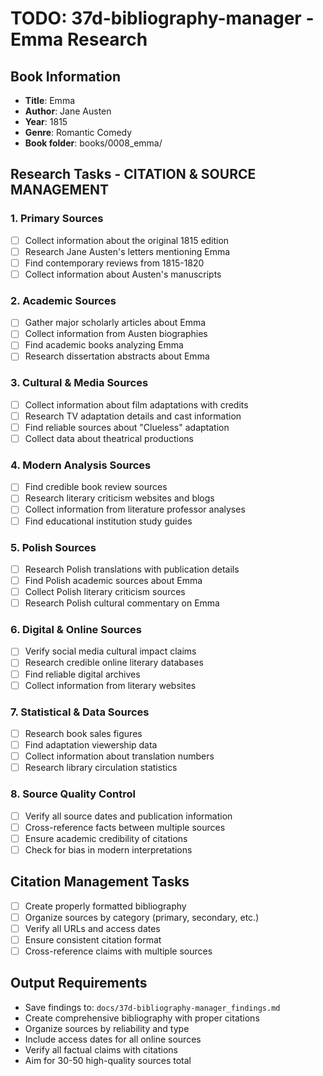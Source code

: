 # TODO: 37d-bibliography-manager - Emma Research

## Book Information
- **Title**: Emma
- **Author**: Jane Austen
- **Year**: 1815
- **Genre**: Romantic Comedy
- **Book folder**: books/0008_emma/

## Research Tasks - CITATION & SOURCE MANAGEMENT

### 1. Primary Sources
- [ ] Collect information about the original 1815 edition
- [ ] Research Jane Austen's letters mentioning Emma
- [ ] Find contemporary reviews from 1815-1820
- [ ] Collect information about Austen's manuscripts

### 2. Academic Sources
- [ ] Gather major scholarly articles about Emma
- [ ] Collect information from Austen biographies
- [ ] Find academic books analyzing Emma
- [ ] Research dissertation abstracts about Emma

### 3. Cultural & Media Sources
- [ ] Collect information about film adaptations with credits
- [ ] Research TV adaptation details and cast information
- [ ] Find reliable sources about "Clueless" adaptation
- [ ] Collect data about theatrical productions

### 4. Modern Analysis Sources
- [ ] Find credible book review sources
- [ ] Research literary criticism websites and blogs
- [ ] Collect information from literature professor analyses
- [ ] Find educational institution study guides

### 5. Polish Sources
- [ ] Research Polish translations with publication details
- [ ] Find Polish academic sources about Emma
- [ ] Collect Polish literary criticism sources
- [ ] Research Polish cultural commentary on Emma

### 6. Digital & Online Sources
- [ ] Verify social media cultural impact claims
- [ ] Research credible online literary databases
- [ ] Find reliable digital archives
- [ ] Collect information from literary websites

### 7. Statistical & Data Sources
- [ ] Research book sales figures
- [ ] Find adaptation viewership data
- [ ] Collect information about translation numbers
- [ ] Research library circulation statistics

### 8. Source Quality Control
- [ ] Verify all source dates and publication information
- [ ] Cross-reference facts between multiple sources
- [ ] Ensure academic credibility of citations
- [ ] Check for bias in modern interpretations

## Citation Management Tasks
- [ ] Create properly formatted bibliography
- [ ] Organize sources by category (primary, secondary, etc.)
- [ ] Verify all URLs and access dates
- [ ] Ensure consistent citation format
- [ ] Cross-reference claims with multiple sources

## Output Requirements
- Save findings to: `docs/37d-bibliography-manager_findings.md`
- Create comprehensive bibliography with proper citations
- Organize sources by reliability and type
- Include access dates for all online sources
- Verify all factual claims with citations
- Aim for 30-50 high-quality sources total